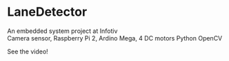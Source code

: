 # LaneDetector
An embedded system project at Infotiv	
Camera sensor, Raspberry Pi 2, Ardino Mega, 4 DC motors
Python OpenCV

See the video!
